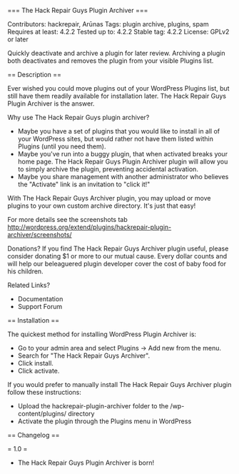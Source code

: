=== The Hack Repair Guys Plugin Archiver ===

Contributors: hackrepair, Arūnas
Tags: plugin archive, plugins, spam
Requires at least: 4.2.2
Tested up to: 4.2.2
Stable tag: 4.2.2
License: GPLv2 or later

Quickly deactivate and archive a plugin for later review. Archiving a plugin both deactivates and removes the plugin from your visible Plugins list.

== Description ==

Ever wished you could move plugins out of your WordPress Plugins list, but still have them readily available for installation later. The Hack Repair Guys Plugin Archiver is the answer.

Why use The Hack Repair Guys plugin archiver?

* Maybe you have a set of plugins that you would like to install in all of your WordPress sites, but would rather not have them listed within Plugins (until you need them).
* Maybe you've run into a buggy plugin, that when activated breaks your home page. The Hack Repair Guys Plugin Archiver plugin will allow you to simply archive the plugin, preventing accidental activation.
* Maybe you share management with another administrator who believes the "Activate" link is an invitation to "click it!"

With  The Hack Repair Guys Archiver plugin, you may upload or move plugins to your own custom archive directory. It's just that easy!

For more details see the screenshots tab
<http://wordpress.org/extend/plugins/hackrepair-plugin-archiver/screenshots/>

Donations?
If you find The Hack Repair Guys Archiver plugin useful, please consider donating $1 or more to our mutual cause. Every dollar counts and will help our beleaguered plugin developer cover the cost of baby food for his children.

Related Links?
* Documentation
* Support Forum

== Installation ==

The quickest method for installing WordPress Plugin Archiver is:

* Go to your admin area and select Plugins -> Add new from the menu.
* Search for "The Hack Repair Guys Archiver".
* Click install.
* Click activate.

If you would prefer to manually install The Hack Repair Guys Archiver plugin follow these instructions:

* Upload the hackrepair-plugin-archiver folder to the /wp-content/plugins/ directory
* Activate the plugin through the Plugins menu in WordPress

== Changelog ==

= 1.0 =
* The Hack Repair Guys Plugin Archiver is born!
